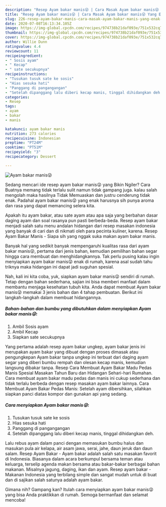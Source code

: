 ```yaml
---
description: "Resep Ayam bakar manis😜 | Cara Masak Ayam bakar manis😜 Yang Enak Banget"
title: "Resep Ayam bakar manis😜 | Cara Masak Ayam bakar manis😜 Yang Enak Banget"
slug: 226-resep-ayam-bakar-manis-cara-masak-ayam-bakar-manis-yang-enak-banget
date: 2020-07-08T16:13:34.105Z
image: https://img-global.cpcdn.com/recipes/974738b21daf093e/751x532cq70/ayam-bakar-manis😜-foto-resep-utama.jpg
thumbnail: https://img-global.cpcdn.com/recipes/974738b21daf093e/751x532cq70/ayam-bakar-manis😜-foto-resep-utama.jpg
cover: https://img-global.cpcdn.com/recipes/974738b21daf093e/751x532cq70/ayam-bakar-manis😜-foto-resep-utama.jpg
author: Willie Dunn
ratingvalue: 4.4
reviewcount: 11
recipeingredient:
- " Sosis ayam"
- " Kecap"
- " sate secukupnya"
recipeinstructions:
- "Tusukan tusuk sate ke sosis"
- "Hias sesuka hati"
- "Panggang di pangangangan"
- "Setelah dipanggang lalu diberi kecap manis, tinggal dihidangkan deh."
categories:
- Resep
tags:
- ayam
- bakar
- manis

katakunci: ayam bakar manis 
nutrition: 273 calories
recipecuisine: Indonesian
preptime: "PT24M"
cooktime: "PT51M"
recipeyield: "3"
recipecategory: Dessert

---
```



![Ayam bakar manis😜](https://img-global.cpcdn.com/recipes/974738b21daf093e/751x532cq70/ayam-bakar-manis😜-foto-resep-utama.jpg)

Sedang mencari ide resep ayam bakar manis😜 yang Bikin Ngiler? Cara Buatnya memang tidak terlalu sulit namun tidak gampang juga. kalau salah mengolah maka hasilnya Tidak Memuaskan dan justru cenderung tidak enak. Padahal ayam bakar manis😜 yang enak harusnya sih punya aroma dan rasa yang dapat memancing selera kita.

Apakah itu ayam bakar, atau sate ayam atau apa saja yang berbahan dasar daging ayam dan soal rasanya pun pasti berbeda-beda. Resep ayam bakar menjadi salah satu menu andalan hidangan dari resep masakan indonesia yang banyak di cari dan di nikmati oleh para pecinta kuliner, karena. Resep Ayam Bakar Manis - Siapa sih yang nggak suka makan ayam bakar manis.

Banyak hal yang sedikit banyak mempengaruhi kualitas rasa dari ayam bakar manis😜, pertama dari jenis bahan, kemudian pemilihan bahan segar hingga cara membuat dan menghidangkannya. Tak perlu pusing kalau ingin menyiapkan ayam bakar manis😜 enak di rumah, karena asal sudah tahu triknya maka hidangan ini dapat jadi suguhan spesial.


Nah, kali ini kita coba, yuk, siapkan ayam bakar manis😜 sendiri di rumah. Tetap dengan bahan sederhana, sajian ini bisa memberi manfaat dalam membantu menjaga kesehatan tubuh kita. Anda dapat membuat Ayam bakar manis😜 memakai 3 jenis bahan dan 4 tahap pembuatan. Berikut ini langkah-langkah dalam membuat hidangannya.

<!--inarticleads1-->

##### Bahan-bahan dan bumbu yang dibutuhkan dalam menyiapkan Ayam bakar manis😜:

1. Ambil  Sosis ayam
1. Ambil  Kecap
1. Siapkan  sate secukupnya


Yang pertama adalah resep ayam bakar ungkep, ayam bakar jenis ini merupakan ayam bakar yang dibuat dengan proses dimasak atau pengungkepan Ayam bakar tanpa ungkep ini terbuat dari daging ayam segar yang diberi bumbu rempah dan olesan kecap manis, kemudian langsung dibakar tanpa. Resep Cara Membuat Ayam Bakar Madu Pedas Manis Spesial Masakan Tahun Baru dan Hidangan Sehari-hari Rumahan. Cara membuat ayam bakar madu pedas dan manis ini cukup sederhana dan tidak terlalu berbeda dengan resep masakan ayam bakar lainnya. Cara Membuat Ayam Bakar Pedas Manis: Setelah ayam dibersihkan, silahkan siapkan panci diatas kompor dan gunakan api yang sedang. 

<!--inarticleads2-->

##### Cara menyiapkan Ayam bakar manis😜:

1. Tusukan tusuk sate ke sosis
1. Hias sesuka hati
1. Panggang di pangangangan
1. Setelah dipanggang lalu diberi kecap manis, tinggal dihidangkan deh.


Lalu rebus ayam dalam panci dengan memasukan bumbu halus dan masukan pula air kelapa, air asam jawa, serai, jahe, daun jeruk dan daun salam. Resep Ayam Bakar - Ayam bakar adalah salah satu masakan favorit di Indonesia. Biasanya dalam acara berkumpul bersama teman atau keluarga, terselip agenda makan bersama atau bakar-bakar berbagai bahan makanan. Misalnya jagung, daging, ikan dan ayam. Resep ayam bakar - Makanan Indonesia yang terbilang simple dan sangat mudah untuk di buat dan di sajikan salah satunya adalah ayam bakar. 

Gimana nih? Gampang kan? Itulah cara menyiapkan ayam bakar manis😜 yang bisa Anda praktikkan di rumah. Semoga bermanfaat dan selamat mencoba!
